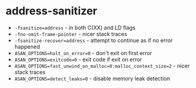 # address-sanitizer

* `-fsanitize=address` - in both C(XX) and LD flags
* `-fno-omit-frame-pointer` - nicer stack traces
* `-fsanitize-recover=address` - attempt to continue as if no error happened
* `ASAN_OPTIONS=halt_on_error=0` - don't exit on first error
* `ASAN_OPTIONS=exitcode=0` - exit code if exit on error
* `ASAN_OPTIONS=fast_unwind_on_malloc=0:malloc_context_size=2` - nicer stack traces
* `ASAN_OPTIONS=detect_leaks=0` - disable memory leak detection
